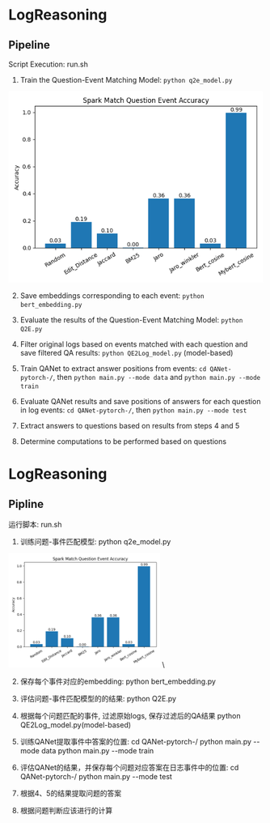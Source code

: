 
# LogReasoning
## Pipeline
Script Execution: run.sh

1. Train the Question-Event Matching Model: `python q2e_model.py`

![Accuracy Plot](results/Spark/spark_match_question_event_acc.png)

2. Save embeddings corresponding to each event: `python bert_embedding.py`
3. Evaluate the results of the Question-Event Matching Model: `python Q2E.py`
4. Filter original logs based on events matched with each question and save filtered QA results: `python QE2Log_model.py` (model-based)

5. Train QANet to extract answer positions from events: `cd QANet-pytorch-/`, then `python main.py --mode data` and `python main.py --mode train`
5. Evaluate QANet results and save positions of answers for each question in log events: `cd QANet-pytorch-/`, then `python main.py --mode test`
6. Extract answers to questions based on results from steps 4 and 5
7. Determine computations to be performed based on questions

# LogReasoning
## Pipline
运行脚本: run.sh

1. 训练问题-事件匹配模型: python q2e_model.py 

<img src="results/Spark/spark_match_question_event_acc.png" width=300> \

2. 保存每个事件对应的embedding: python bert_embedding.py
3. 评估问题-事件匹配模型的的结果: python Q2E.py
4. 根据每个问题匹配的事件, 过滤原始logs, 保存过滤后的QA结果  python QE2Log_model.py(model-based)

5. 训练QANet提取事件中答案的位置: cd QANet-pytorch-/ python main.py --mode data   python main.py --mode train
5. 评估QANet的结果，并保存每个问题对应答案在日志事件中的位置: cd QANet-pytorch-/ python main.py --mode test
6. 根据4、5的结果提取问题的答案
7. 根据问题判断应该进行的计算
